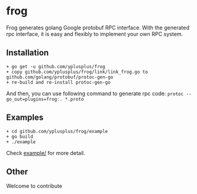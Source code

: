 # frog
Frog generates golang Google protobuf RPC interface. 
With the generated rpc interface, it is easy and flexibly to implement your own RPC system.

## Installation
```
+ go get -u github.com/yplusplus/frog
+ copy github.com/yplusplus/frog/link/link_frog.go to github.com/golang/protobuf/protoc-gen-go
+ re-build and re-install protoc-gen-go
```

And then, you can use following command to generate rpc code:
`protoc --go_out=plugins=frog:. *.proto`

## Examples
```
+ cd github.com/yplusplus/frog/example
+ go build
+ ./example
```
Check [example/](example/) for more detail.

## Other
Welcome to contribute

